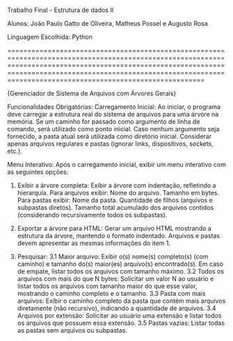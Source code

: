 Trabalho Final - Estrutura de dados II

Alunos: João Paulo Gatto de Oliveira, Matheus Possel e Augusto Rosa

Linguagem Escolhida: Python

=========================================================================================================================================================================================================================================================================

{Gerenciador de Sistema de Arquivos com Árvores Gerais}

Funcionalidades Obrigatórias:
Carregamento Inicial:
Ao iniciar, o programa deve carregar a estrutura real do sistema de arquivos para uma árvore na memória.
Se um caminho for passado como argumento de linha de comando, será utilizado como ponto inicial. Caso nenhum argumento seja fornecido, a pasta atual será utilizada como diretório inicial.
Considerar apenas arquivos regulares e pastas (ignorar links, dispositivos, sockets, etc.).


Menu Interativo:
Após o carregamento inicial, exibir um menu interativo com as seguintes opções:
1. Exibir a árvore completa:
Exibir a árvore com indentação, refletindo a hierarquia.
Para arquivos exibir:
Nome do arquivo.
Tamanho em bytes.
Para pastas exibir:
Nome da pasta.
Quantidade de filhos (arquivos e subpastas diretos).
Tamanho total acumulado dos arquivos contidos (considerando recursivamente todos os subpastas).
2. Exportar a árvore para HTML:
Gerar um arquivo HTML mostrando a estrutura da árvore, mantendo o formato indentado.
Arquivos e pastas devem apresentar as mesmas informações do item 1.


3. Pesquisar:
3.1 Maior arquivo:
Exibir o(s) nome(s) completo(s) (com caminho) e tamanho do(s) maior(es) arquivo(s) encontrado(s). Em caso de empate, listar todos os arquivos com tamanho máximo.
3.2 Todos os arquivos com mais do que N bytes:
Solicitar um valor N ao usuário e listar todos os arquivos com tamanho maior do que esse valor, mostrando o caminho completo e o tamanho.
3.3 Pasta com mais arquivos:
Exibir o caminho completo da pasta que contém mais arquivos diretamente (não recursivo), indicando a quantidade de arquivos.
3.4 Arquivos por extensão:
Solicitar ao usuário uma extensão e listar todos os arquivos que possuem essa extensão.
3.5 Pastas vazias:
Listar todas as pastas sem arquivos ou subpastas.
